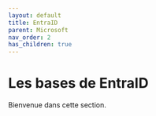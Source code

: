 ```yaml
---
layout: default
title: EntraID
parent: Microsoft
nav_order: 2
has_children: true
---
```


# Les bases de EntraID

Bienvenue dans cette section.
